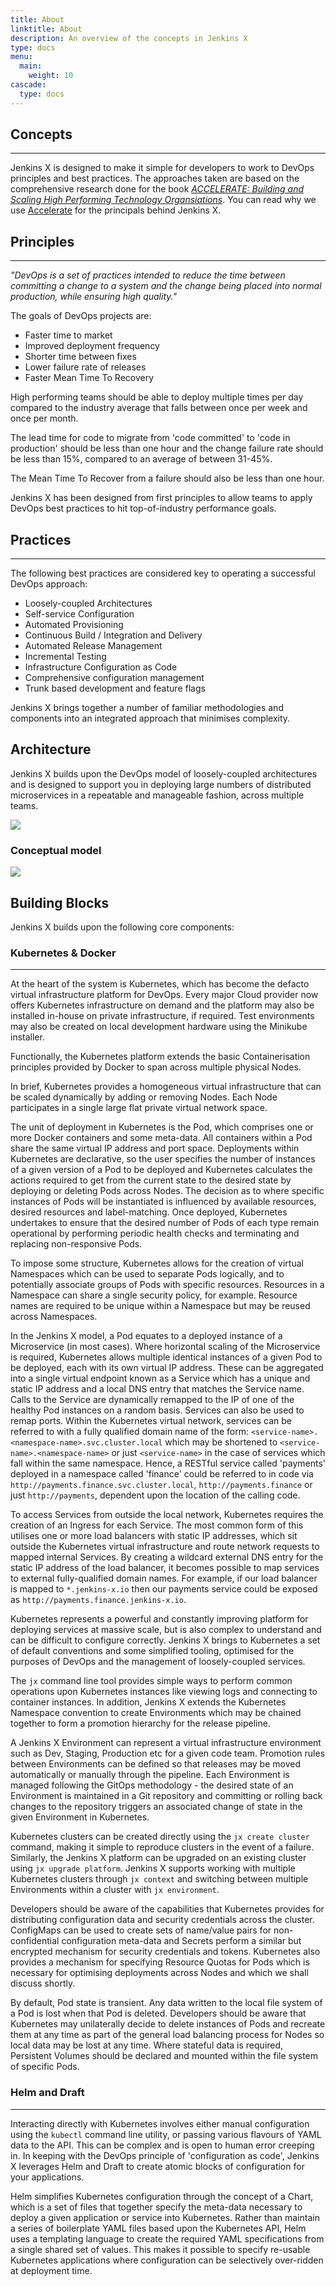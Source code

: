 ```yaml
---
title: About
linktitle: About
description: An overview of the concepts in Jenkins X
type: docs
menu:
  main:
    weight: 10
cascade:
  type: docs
---
```


## Concepts
---
Jenkins X is designed to make it simple for developers to work to DevOps principles and best practices. The approaches taken
are based on the comprehensive research done for the book [*ACCELERATE: Building and Scaling High Performing Technology Organsiations*](https://goo.gl/vZ8BFN). You can read why we use [Accelerate](../docs/overview/accelerate/) for the principals behind Jenkins X.


## Principles
---
*"DevOps is a set of practices intended to reduce the time between committing a change to a system and the change being placed into normal production, while ensuring high quality."*

The goals of DevOps projects are:

* Faster time to market
* Improved deployment frequency
* Shorter time between fixes
* Lower failure rate of releases
* Faster Mean Time To Recovery

High performing teams should be able to deploy multiple times per day compared to the industry average that falls between once per week and once per month. 

The lead time for code to migrate from 'code committed' to 'code in production' should be less than one hour and the change failure rate should be less than 15%, compared to an average of between 31-45%.

The Mean Time To Recover from a failure should also be less than one hour. 

Jenkins X has been designed from first principles to allow teams to apply DevOps best practices to hit top-of-industry performance goals. 

## Practices
---
The following best practices are considered key to operating a successful DevOps approach:

* Loosely-coupled Architectures
* Self-service Configuration
* Automated Provisioning
* Continuous Build / Integration and Delivery
* Automated Release Management
* Incremental Testing
* Infrastructure Configuration as Code
* Comprehensive configuration management
* Trunk based development and feature flags

Jenkins X brings together a number of familiar methodologies and components into an integrated approach that minimises complexity.

## Architecture

Jenkins X builds upon the DevOps model of loosely-coupled architectures and is designed to support you in deploying large numbers of distributed microservices in a repeatable and manageable fashion, across multiple teams.

<img src="/images/jx-arch.png" class="img-thumbnail">

### Conceptual model

<img src="/images/model.png" class="img-thumbnail">

## Building Blocks

Jenkins X builds upon the following core components:  
  
### Kubernetes & Docker
---
At the heart of the system is Kubernetes, which has become the defacto virtual infrastructure platform for DevOps. Every major Cloud provider now offers Kubernetes infrastructure on demand and the platform may also be installed in-house on private infrastructure, if required. Test environments may also be created on local development hardware using the Minikube installer.

Functionally, the Kubernetes platform extends the basic Containerisation principles provided by Docker to span across multiple physical Nodes. 

In brief, Kubernetes provides a homogeneous virtual infrastructure that can be scaled dynamically by adding or removing Nodes. Each Node participates in a single large flat private virtual network space. 

The unit of deployment in Kubernetes is the Pod, which comprises one or more Docker containers and some meta-data. All containers within a Pod share the same virtual IP address and port space. Deployments within Kubernetes are declarative, so the user specifies the number of instances of a given version of a Pod to be deployed and Kubernetes calculates the actions required to get from the current state to the desired state by deploying or deleting Pods across Nodes. The decision as to where specific instances of Pods will be instantiated is influenced by available resources, desired resources and label-matching. Once deployed, Kubernetes undertakes to ensure that the desired number of Pods of each type remain operational by performing periodic health checks and terminating and replacing non-responsive Pods.

To impose some structure, Kubernetes allows for the creation of virtual Namespaces which can be used to separate Pods logically, and to potentially associate groups of Pods with specific resources. Resources in a Namespace can share a single security policy, for example. Resource names are required to be unique within a Namespace but may be reused across Namespaces.

In the Jenkins X model, a Pod equates to a deployed instance of a Microservice (in most cases). Where horizontal scaling of the Microservice is required, Kubernetes allows multiple identical instances of a given Pod to be deployed, each with its own virtual IP address. These can be aggregated into a single virtual endpoint known as a Service which has a unique and static IP address and a local DNS entry that matches the Service name. Calls to the Service are dynamically remapped to the IP of one of the healthy Pod instances on a random basis. Services can also be used to remap ports. Within the Kubernetes virtual network, services can be referred to with a fully qualified domain name of the form: `<service-name>.<namespace-name>.svc.cluster.local` which may be shortened to `<service-name>.<namespace-name>` or just `<service-name>` in the case of services which fall within the same namespace. Hence, a RESTful service called 'payments' deployed in a namespace called 'finance' could be referred to in code via `http://payments.finance.svc.cluster.local`, `http://payments.finance` or just `http://payments`, dependent upon the location of the calling code.

To access Services from outside the local network, Kubernetes requires the creation of an Ingress for each Service. The most common form of this utilises one or more load balancers with static IP addresses, which sit outside the Kubernetes virtual infrastructure and route network requests to mapped internal Services. By creating a wildcard external DNS entry for the static IP address of the load balancer, it becomes possible to map services to external fully-qualified domain names. For example, if our load balancer is mapped to `*.jenkins-x.io` then our payments service could be exposed as `http://payments.finance.jenkins-x.io`.

Kubernetes represents a powerful and constantly improving platform for deploying services at massive scale, but is also complex to understand and can be difficult to configure correctly. Jenkins X brings to Kubernetes a set of default conventions and some simplified tooling, optimised for the purposes of DevOps and the management of loosely-coupled services. 

The `jx` command line tool provides simple ways to perform common operations upon Kubernetes instances like viewing logs and connecting to container instances. In addition, Jenkins X extends the Kubernetes Namespace convention to create Environments which may be chained together to form a promotion hierarchy for the release pipeline. 

A Jenkins X Environment can represent a virtual infrastructure environment such as Dev, Staging, Production etc for a given code team. Promotion rules between Environments can be defined so that releases may be moved automatically or manually through the pipeline. Each Environment is managed following the GitOps methodology - the desired state of an Environment is maintained in a Git repository and committing or rolling back changes to the repository triggers an associated change of state in the given Environment in Kubernetes.

Kubernetes clusters can be created directly using the `jx create cluster` command, making it simple to reproduce clusters in the event of a failure. Similarly, the Jenkins X platform can be upgraded on an existing cluster using `jx upgrade platform`. Jenkins X supports working with multiple Kubernetes clusters through `jx context` and switching between multiple Environments within a cluster with `jx environment`.

Developers should be aware of the capabilities that Kubernetes provides for distributing configuration data and security credentials across the cluster. ConfigMaps can be used to create sets of name/value pairs for non-confidential configuration meta-data and Secrets perform a similar but encrypted mechanism for security credentials and tokens. Kubernetes also provides a mechanism for specifying Resource Quotas for Pods which is necessary for optimising deployments across Nodes and which we shall discuss shortly.

By default, Pod state is transient. Any data written to the local file system of a Pod is lost when that Pod is deleted. Developers should be aware that Kubernetes may unilaterally decide to delete instances of Pods and recreate them at any time as part of the general load balancing process for Nodes so local data may be lost at any time. Where stateful data is required, Persistent Volumes should be declared and mounted within the file system of specific Pods.

### Helm and Draft
---
Interacting directly with Kubernetes involves either manual configuration using the `kubectl` command line utility, or passing various flavours of YAML data to the API. This can be complex and is open to human error creeping in. In keeping with the DevOps principle of 'configuration as code', Jenkins X leverages Helm and Draft to create atomic blocks of configuration for your applications.

Helm simplifies Kubernetes configuration through the concept of a Chart, which is a set of files that together specify the meta-data necessary to deploy a given application or service into Kubernetes. Rather than maintain a series of boilerplate YAML files based upon the Kubernetes API, Helm uses a templating language to create the required YAML specifications from a single shared set of values. This makes it possible to specify re-usable Kubernetes applications where configuration can be selectively over-ridden at deployment time.
